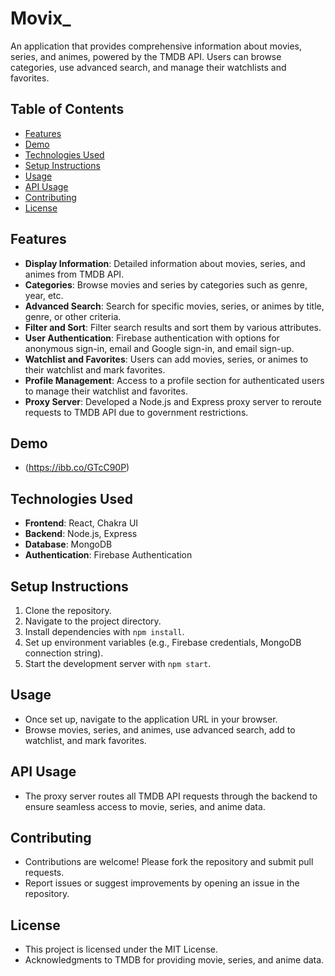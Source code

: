 # Movix_

An application that provides comprehensive information about movies, series, and animes, powered by the TMDB API. Users can browse categories, use advanced search, and manage their watchlists and favorites.

## Table of Contents
- [Features](#features)
- [Demo](#demo)
- [Technologies Used](#technologies-used)
- [Setup Instructions](#setup-instructions)
- [Usage](#usage)
- [API Usage](#api-usage)
- [Contributing](#contributing)
- [License](#license)

## Features
- **Display Information**: Detailed information about movies, series, and animes from TMDB API.
- **Categories**: Browse movies and series by categories such as genre, year, etc.
- **Advanced Search**: Search for specific movies, series, or animes by title, genre, or other criteria.
- **Filter and Sort**: Filter search results and sort them by various attributes.
- **User Authentication**: Firebase authentication with options for anonymous sign-in, email and Google sign-in, and email sign-up.
- **Watchlist and Favorites**: Users can add movies, series, or animes to their watchlist and mark favorites.
- **Profile Management**: Access to a profile section for authenticated users to manage their watchlist and favorites.
- **Proxy Server**: Developed a Node.js and Express proxy server to reroute requests to TMDB API due to government restrictions.

## Demo
- (https://ibb.co/GTcC90P)

## Technologies Used
- **Frontend**: React, Chakra UI
- **Backend**: Node.js, Express
- **Database**: MongoDB
- **Authentication**: Firebase Authentication

## Setup Instructions
1. Clone the repository.
2. Navigate to the project directory.
3. Install dependencies with `npm install`.
4. Set up environment variables (e.g., Firebase credentials, MongoDB connection string).
5. Start the development server with `npm start`.

## Usage
- Once set up, navigate to the application URL in your browser.
- Browse movies, series, and animes, use advanced search, add to watchlist, and mark favorites.

## API Usage
- The proxy server routes all TMDB API requests through the backend to ensure seamless access to movie, series, and anime data.

## Contributing
- Contributions are welcome! Please fork the repository and submit pull requests.
- Report issues or suggest improvements by opening an issue in the repository.

## License
- This project is licensed under the MIT License.
- Acknowledgments to TMDB for providing movie, series, and anime data.
